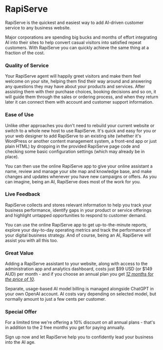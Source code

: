 # RapiServe

RapiServe is the quickest and easiest way to add AI-driven customer service to any business website.

Major corporations are spending big bucks and months of effort integrating AI into their sites to help convert casual visitors into satisfied repeat customers. With RapiServe you can quickly achieve the same thing at a fraction of the cost.

### Quality of Service

Your RapiServe agent will happily greet visitors and make them feel welcome on your site, helping them find their way around and answering any questions they may have about your products and services. After assisting them with their purchase choices, booking decisions and so on, it will guide them through the sales or ordering process, and when they return later it can connect them with account and customer support information.

### Ease of Use

Unlike other approaches you don't need to rebuild your current website or switch to a whole new host to use RapiServe. It's quick and easy for you or your web designer to add RapiServe to an existing site (whether it's WordPress or another content management system, a front-end app or just plain HTML) by dropping in the provided RapiServe page code and checking some basic configuration settings (which may already be in place).

You can then use the online RapiServe app to give your online assistant a name, review and manage your site map and knowledge base, and make changes and updates whenever you have new campaigns or offers. As you can imagine, being an AI, RapiServe does most of the work for you.

### Live Feedback

RapiServe collects and stores relevant information to help you track your business performance, identify gaps in your product or service offerings and highlight untapped opportunities to respond to customer demand.

You can use the online RapiServe app to get up-to-the-minute reports, explore your day-to-day operating metrics and track the performance of your digital business strategy. And of course, being an AI, RapiServe will assist you with all this too.

### Great Value

Adding a RapiServe assistant to your website, along with access to the administration app and analytics dashboard, costs just $99 USD (or $149 AUD) per month - and if you choose an annual plan you get <u>*12 months for the price of 10*</u>.

Separate, usage-based AI model billing is managed alongside ChatGPT in your own OpenAI account. AI costs vary depending on selected model, but normally amount to just a few cents per customer.

### Special Offer

For a limited time we're offering a 10% discount on all annual plans - that's in addition to the 2 free months you get for paying annually. 

Sign up now and let RapiServe help you to confidently lead your business into the AI age.
